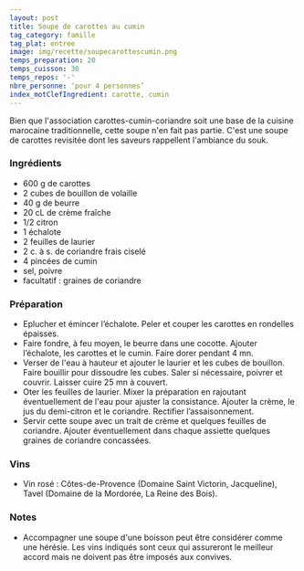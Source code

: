 ```yaml
---
layout: post
title: Soupe de carottes au cumin
tag_category: famille
tag_plat: entree
image: img/recette/soupecarottescumin.png
temps_preparation: 20
temps_cuisson: 30
temps_repos: '-'
nbre_personne: ‘pour 4 personnes’
index_motClefIngredient: carotte, cumin
---
```

Bien que l'association carottes-cumin-coriandre soit une base de la cuisine marocaine traditionnelle, cette soupe n'en fait pas partie. C'est une soupe de carottes revisitée dont les saveurs rappellent l'ambiance du souk.

### Ingrédients
* 600 g de carottes
* 2 cubes de bouillon de volaille
* 40 g de beurre
* 20 cL de crème fraîche
* 1/2 citron
* 1 échalote
* 2 feuilles de laurier
* 2 c. à s. de coriandre frais ciselé
* 4 pincées de cumin  
* sel, poivre
* facultatif : graines de coriandre

### Préparation
* Eplucher et émincer l’échalote. Peler et couper les carottes en rondelles épaisses.
* Faire fondre, à feu moyen, le beurre dans une cocotte. Ajouter l’échalote, les carottes et le cumin. Faire dorer pendant 4 mn.
* Verser de l'eau à hauteur et ajouter le laurier et les cubes de bouillon. Faire bouillir pour dissoudre les cubes. Saler si nécessaire, poivrer et couvrir. Laisser cuire 25 mn à couvert.
* Oter les feuilles de laurier. Mixer la préparation en rajoutant éventuellement de l'eau pour ajuster la consistance. Ajouter la crème, le jus du demi-citron et le coriandre. Rectifier l’assaisonnement.
* Servir cette soupe avec un trait de crème et quelques feuilles de coriandre. Ajouter éventuellement dans chaque assiette quelques graines de coriandre concassées.

### Vins
* Vin rosé : Côtes-de-Provence (Domaine Saint Victorin, Jacqueline), Tavel (Domaine de la Mordorée, La Reine des Bois).

### Notes
* Accompagner une soupe d'une boisson peut être considérer comme une hérésie. Les vins indiqués sont ceux qui assureront le meilleur accord mais ne doivent pas être imposés aux convives.
